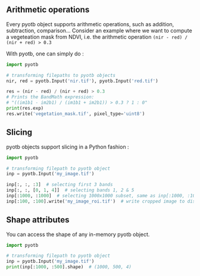 ## Arithmetic operations

Every pyotb object supports arithmetic operations, such as addition, 
subtraction, comparison...
Consider an example where we want to compute a vegeteation mask from NDVI, 
i.e. the arithmetic operation `(nir - red) / (nir + red) > 0.3`

With pyotb, one can simply do :

```python
import pyotb

# transforming filepaths to pyotb objects
nir, red = pyotb.Input('nir.tif'), pyotb.Input('red.tif')

res = (nir - red) / (nir + red) > 0.3
# Prints the BandMath expression:
# "((im1b1 - im2b1) / (im1b1 + im2b1)) > 0.3 ? 1 : 0"
print(res.exp)
res.write('vegetation_mask.tif', pixel_type='uint8')
```

## Slicing

pyotb objects support slicing in a Python fashion :

```python
import pyotb

# transforming filepath to pyotb object
inp = pyotb.Input('my_image.tif')

inp[:, :, :3]  # selecting first 3 bands
inp[:, :, [0, 1, 4]]  # selecting bands 1, 2 & 5
inp[:1000, :1000]  # selecting 1000x1000 subset, same as inp[:1000, :1000, :] 
inp[:100, :100].write('my_image_roi.tif')  # write cropped image to disk
```

## Shape attributes

You can access the shape of any in-memory pyotb object.

```python
import pyotb

# transforming filepath to pyotb object
inp = pyotb.Input('my_image.tif')
print(inp[:1000, :500].shape)  # (1000, 500, 4)
```

